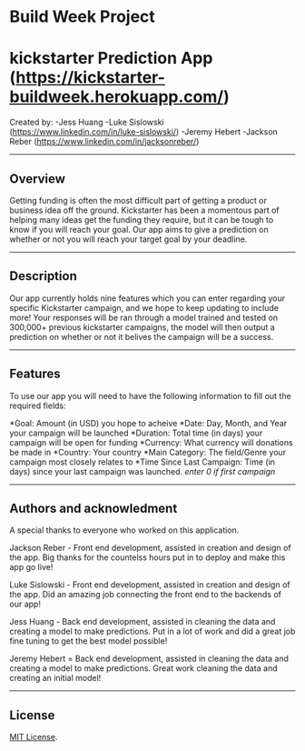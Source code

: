 # Build Week Project
# kickstarter Prediction App (https://kickstarter-buildweek.herokuapp.com/)

Created by: 
-Jess Huang 
-Luke Sislowski (https://www.linkedin.com/in/luke-sislowski/)
-Jeremy Hebert
-Jackson Reber (https://www.linkedin.com/in/jacksonreber/)

---

## Overview

Getting funding is often the most difficult part of getting a product or business idea off the ground. Kickstarter has been a momentous part of helping many ideas get the funding they require, but it can be tough to know if you will reach your goal. Our app aims to give a prediction on whether or not you will reach your target goal by your deadline. 

---

## Description

Our app currently holds nine features which you can enter regarding your specific Kickstarter campaign, and we hope to keep updating to include more! Your responses will be ran through a model trained and tested on 300,000+ previous kickstarter campaigns, the model will then output a prediction on whether or not it belives the campaign will be a success.

---

## Features

To use our app you will need to have the following information to fill out the required fields:

*Goal: Amount (in USD) you hope to acheive
*Date: Day, Month, and Year your campaign will be launched
*Duration: Total time (in days) your campaign will be open for funding
*Currency: What currency will donations be made in
*Country: Your country
*Main Category: The field/Genre your campaign most closely relates to
*Time Since Last Campaign: Time (in days) since your last campaign was launched. _enter 0 if first campaign_

---

## Authors and acknowledment

A special thanks to everyone who worked on this application.

Jackson Reber - Front end development, assisted in creation and design of the app. Big thanks for the countelss hours put in to deploy and make this app go live!

Luke Sislowski - Front end development, assisted in creation and design of the app. Did an amazing job connecting the front end to the backends of our app!

Jess Huang - Back end development, assisted in cleaning the data and creating a model to make predictions. Put in a lot of work and did a great job fine tuning to get the best model possible!

Jeremy Hebert = Back end development, assisted in cleaning the data and creating a model to make predictions. Great work cleaning the data and creating an initial model!

---

## License

[MIT License](LICENSE).
